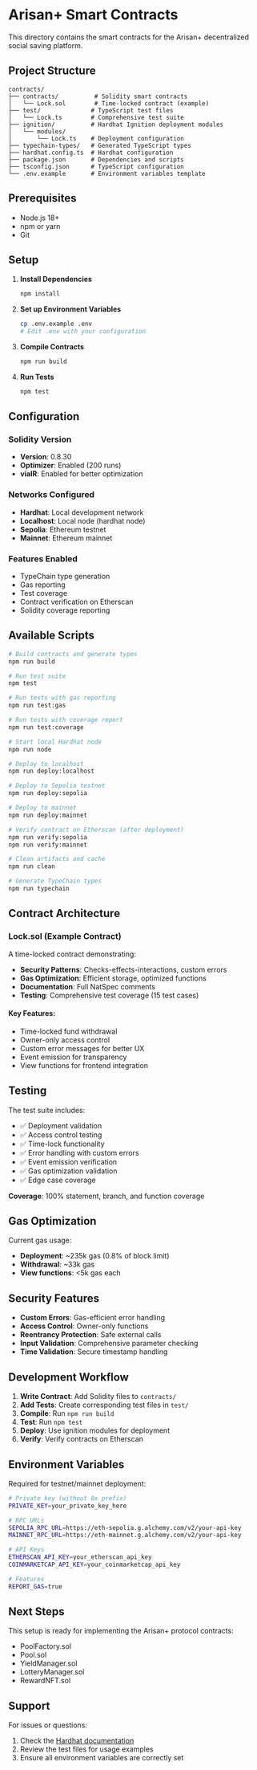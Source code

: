 # Arisan+ Smart Contracts

This directory contains the smart contracts for the Arisan+ decentralized social saving platform.

## Project Structure

```
contracts/
├── contracts/          # Solidity smart contracts
│   └── Lock.sol        # Time-locked contract (example)
├── test/              # TypeScript test files
│   └── Lock.ts        # Comprehensive test suite
├── ignition/          # Hardhat Ignition deployment modules
│   └── modules/
│       └── Lock.ts    # Deployment configuration
├── typechain-types/   # Generated TypeScript types
├── hardhat.config.ts  # Hardhat configuration
├── package.json       # Dependencies and scripts
├── tsconfig.json      # TypeScript configuration
└── .env.example       # Environment variables template
```

## Prerequisites

- Node.js 18+ 
- npm or yarn
- Git

## Setup

1. **Install Dependencies**
   ```bash
   npm install
   ```

2. **Set up Environment Variables**
   ```bash
   cp .env.example .env
   # Edit .env with your configuration
   ```

3. **Compile Contracts**
   ```bash
   npm run build
   ```

4. **Run Tests**
   ```bash
   npm test
   ```

## Configuration

### Solidity Version
- **Version**: 0.8.30
- **Optimizer**: Enabled (200 runs)
- **viaIR**: Enabled for better optimization

### Networks Configured
- **Hardhat**: Local development network
- **Localhost**: Local node (hardhat node)
- **Sepolia**: Ethereum testnet
- **Mainnet**: Ethereum mainnet

### Features Enabled
- TypeChain type generation
- Gas reporting
- Test coverage
- Contract verification on Etherscan
- Solidity coverage reporting

## Available Scripts

```bash
# Build contracts and generate types
npm run build

# Run test suite
npm test

# Run tests with gas reporting
npm run test:gas

# Run tests with coverage report
npm run test:coverage

# Start local Hardhat node
npm run node

# Deploy to localhost
npm run deploy:localhost

# Deploy to Sepolia testnet
npm run deploy:sepolia

# Deploy to mainnet
npm run deploy:mainnet

# Verify contract on Etherscan (after deployment)
npm run verify:sepolia
npm run verify:mainnet

# Clean artifacts and cache
npm run clean

# Generate TypeChain types
npm run typechain
```

## Contract Architecture

### Lock.sol (Example Contract)
A time-locked contract demonstrating:
- **Security Patterns**: Checks-effects-interactions, custom errors
- **Gas Optimization**: Efficient storage, optimized functions
- **Documentation**: Full NatSpec comments
- **Testing**: Comprehensive test coverage (15 test cases)

#### Key Features:
- Time-locked fund withdrawal
- Owner-only access control
- Custom error messages for better UX
- Event emission for transparency
- View functions for frontend integration

## Testing

The test suite includes:
- ✅ Deployment validation
- ✅ Access control testing
- ✅ Time-lock functionality
- ✅ Error handling with custom errors
- ✅ Event emission verification
- ✅ Gas optimization validation
- ✅ Edge case coverage

**Coverage**: 100% statement, branch, and function coverage

## Gas Optimization

Current gas usage:
- **Deployment**: ~235k gas (0.8% of block limit)
- **Withdrawal**: ~33k gas
- **View functions**: <5k gas each

## Security Features

- **Custom Errors**: Gas-efficient error handling
- **Access Control**: Owner-only functions
- **Reentrancy Protection**: Safe external calls
- **Input Validation**: Comprehensive parameter checking
- **Time Validation**: Secure timestamp handling

## Development Workflow

1. **Write Contract**: Add Solidity files to `contracts/`
2. **Add Tests**: Create corresponding test files in `test/`
3. **Compile**: Run `npm run build`
4. **Test**: Run `npm test`
5. **Deploy**: Use ignition modules for deployment
6. **Verify**: Verify contracts on Etherscan

## Environment Variables

Required for testnet/mainnet deployment:

```bash
# Private key (without 0x prefix)
PRIVATE_KEY=your_private_key_here

# RPC URLs
SEPOLIA_RPC_URL=https://eth-sepolia.g.alchemy.com/v2/your-api-key
MAINNET_RPC_URL=https://eth-mainnet.g.alchemy.com/v2/your-api-key

# API Keys
ETHERSCAN_API_KEY=your_etherscan_api_key
COINMARKETCAP_API_KEY=your_coinmarketcap_api_key

# Features
REPORT_GAS=true
```

## Next Steps

This setup is ready for implementing the Arisan+ protocol contracts:
- PoolFactory.sol
- Pool.sol
- YieldManager.sol
- LotteryManager.sol
- RewardNFT.sol

## Support

For issues or questions:
1. Check the [Hardhat documentation](https://hardhat.org/docs)
2. Review the test files for usage examples
3. Ensure all environment variables are correctly set
